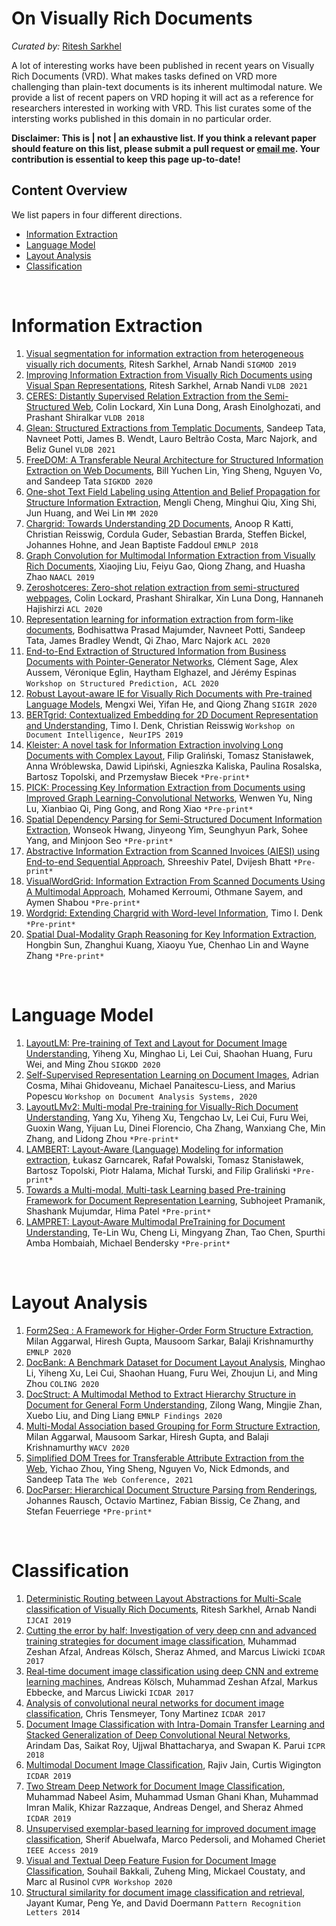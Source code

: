 # On Visually Rich Documents

*Curated by:* [Ritesh Sarkhel](https://sarkhelritesh.github.io/)

A lot of interesting works have been published in recent years on Visually Rich Documents (VRD). What makes tasks defined on VRD more challenging than plain-text documents is its inherent multimodal nature. We provide a list of recent papers on VRD hoping it will act as a reference for researchers interested in working with VRD. This list curates some of the intersting works published in this domain in no particular order.  

**Disclaimer: This is | not | an exhaustive list. If you think a relevant paper should feature on this list, please submit a pull request or [email me](mailto:sarkhel.5@osu.edu). Your contribution is essential to keep this page up-to-date!**


## Content Overview

We list papers in four different directions. 

- [Information Extraction](#information-extraction)
- [Language Model](#language-model)
- [Layout Analysis](#layout-analysis)
- [Classification](#document-classification)

<br/>

# Information Extraction

1. [Visual segmentation for information extraction from heterogeneous visually rich documents](https://dl.acm.org/doi/pdf/10.1145/3299869.3319867), Ritesh Sarkhel, Arnab Nandi  ```SIGMOD 2019``` 
2. [Improving Information Extraction from Visually Rich Documents using Visual Span Representations](https://dl.acm.org/doi/pdf/10.14778/3446095.3446104?casa_token=x-0X2vM1zRIAAAAA:YKowVCGnvgjZ7SjDkXmz7W5zlcay75SHl8VrwDZGrTZmeolGvfqNUwJU5hYOr22G0-vn80qHH185S74), Ritesh Sarkhel, Arnab Nandi  ```VLDB 2021``` 
3. [CERES: Distantly Supervised Relation Extraction from the Semi-Structured Web](http://www.vldb.org/pvldb/vol11/p1084-lockard.pdf), Colin Lockard, Xin Luna Dong, Arash Einolghozati, and Prashant Shiralkar  ```VLDB 2018``` 
4. [Glean: Structured Extractions from Templatic Documents](http://www.vldb.org/pvldb/vol14/p997-tata.pdf), Sandeep Tata, Navneet Potti, James B. Wendt, Lauro Beltrão Costa, Marc Najork, and Beliz Gunel  ```VLDB 2021``` 
5. [FreeDOM: A Transferable Neural Architecture for Structured Information Extraction on Web Documents](https://dl.acm.org/doi/pdf/10.1145/3394486.3403153), Bill Yuchen Lin, Ying Sheng, Nguyen Vo, and Sandeep Tata  ```SIGKDD 2020``` 
6. [One-shot Text Field Labeling using Attention and Belief Propagation for Structure Information Extraction](https://dl.acm.org/doi/pdf/10.1145/3394171.3413511), Mengli Cheng, Minghui Qiu, Xing Shi, Jun Huang, and Wei Lin  ```MM 2020```
7. [Chargrid: Towards Understanding 2D Documents](https://www.aclweb.org/anthology/D18-1476.pdf/), Anoop R Katti, Christian Reisswig, Cordula Guder, Sebastian Brarda, Steffen Bickel, Johannes Hohne, and Jean Baptiste Faddoul  ```EMNLP 2018``` 
8. [Graph Convolution for Multimodal Information Extraction from Visually Rich Documents](https://www.aclweb.org/anthology/N19-2005.pdf), Xiaojing Liu, Feiyu Gao, Qiong Zhang, and Huasha Zhao  ```NAACL 2019```
9. [Zeroshotceres: Zero-shot relation extraction from semi-structured webpages](https://www.aclweb.org/anthology/2020.acl-main.721.pdf), Colin Lockard, Prashant Shiralkar, Xin Luna Dong, Hannaneh Hajishirzi  ```ACL 2020```
10. [Representation learning for information extraction from form-like documents](https://www.aclweb.org/anthology/2020.acl-main.580.pdf), Bodhisattwa Prasad Majumder, Navneet Potti, Sandeep Tata, James Bradley Wendt, Qi Zhao, Marc Najork  ```ACL 2020```
11. [End-to-End Extraction of Structured Information from Business Documents with Pointer-Generator Networks](https://www.aclweb.org/anthology/2020.spnlp-1.6.pdf), Clément Sage, Alex Aussem, Véronique Eglin, Haytham Elghazel, and Jérémy Espinas  ```Workshop on Structured Prediction, ACL 2020``` 
12. [Robust Layout-aware IE for Visually Rich Documents with Pre-trained Language Models](https://dl.acm.org/doi/pdf/10.1145/3397271.3401442?casa_token=U2oKgMPm_AoAAAAA:AOSntcj2iIExwYnjGIpRQOjE8e2VAWBo_-_EHGdUkHDqUZoKtAHmg4gdXbOJpQBDpBQh5SYzyRQjRlU), Mengxi Wei, Yifan He, and Qiong Zhang  ```SIGIR 2020```
13. [BERTgrid: Contextualized Embedding for 2D Document Representation and Understanding](https://openreview.net/pdf?id=H1gsGaq9US), Timo I. Denk, Christian Reisswig  ```Workshop on Document Intelligence, NeurIPS 2019```
14. [Kleister: A novel task for Information Extraction involving Long Documents with Complex Layout](https://arxiv.org/pdf/2003.02356.pdf), Filip Graliński, Tomasz Stanisławek, Anna Wróblewska, Dawid Lipiński, Agnieszka Kaliska, Paulina Rosalska, Bartosz Topolski, and Przemysław Biecek  ```*Pre-print*```
15. [PICK: Processing Key Information Extraction from Documents using Improved Graph Learning-Convolutional Networks](https://arxiv.org/pdf/2004.07464.pdf), Wenwen Yu, Ning Lu, Xianbiao Qi, Ping Gong, and Rong Xiao  ```*Pre-print*```
16. [Spatial Dependency Parsing for Semi-Structured Document Information Extraction](https://arxiv.org/pdf/2005.00642.pdf), Wonseok Hwang, Jinyeong Yim, Seunghyun Park, Sohee Yang, and Minjoon Seo  ```*Pre-print*```
17. [Abstractive Information Extraction from Scanned Invoices (AIESI) using End-to-end Sequential Approach](https://arxiv.org/abs/2009.05728), Shreeshiv Patel, Dvijesh Bhatt  ```*Pre-print*```
18. [VisualWordGrid: Information Extraction From Scanned Documents Using A Multimodal Approach](https://arxiv.org/pdf/2010.02358.pdf), Mohamed Kerroumi, Othmane Sayem, and Aymen Shabou  ```*Pre-print*``` 
19. [Wordgrid: Extending Chargrid with Word-level Information](https://www.researchgate.net/profile/Timo-Denk/publication/335715433_Wordgrid_Extending_Chargrid_with_Word-level_Information/links/5d77604c92851cacdb2e0858/Wordgrid-Extending-Chargrid-with-Word-level-Information.pdf), Timo I. Denk  ```*Pre-print*``` 
20. [Spatial Dual-Modality Graph Reasoning for Key Information Extraction](https://arxiv.org/pdf/2103.14470.pdf), Hongbin Sun, Zhanghui Kuang, Xiaoyu Yue, Chenhao Lin and Wayne Zhang ```*Pre-print*```

<br/>

# Language Model

1. [LayoutLM: Pre-training of Text and Layout for Document Image Understanding](https://dl.acm.org/doi/abs/10.1145/3394486.3403172), Yiheng Xu, Minghao Li, Lei Cui, Shaohan Huang, Furu Wei, and Ming Zhou ```SIGKDD 2020```
2.  [Self-Supervised Representation Learning on Document Images](https://arxiv.org/pdf/2004.10605.pdf), Adrian Cosma, Mihai Ghidoveanu, Michael Panaitescu-Liess, and Marius Popescu ```Workshop on Document Analysis Systems, 2020```
3. [LayoutLMv2: Multi-modal Pre-training for Visually-Rich Document Understanding](https://arxiv.org/pdf/2012.14740.pdf), Yang Xu, Yiheng Xu, Tengchao Lv, Lei Cui, Furu Wei, Guoxin Wang, Yijuan Lu, Dinei Florencio, Cha Zhang, Wanxiang Che, Min Zhang, and Lidong Zhou  ```*Pre-print*```
4. [LAMBERT: Layout-Aware (Language) Modeling for information extraction](https://arxiv.org/pdf/2002.08087.pdf), Łukasz Garncarek, Rafał Powalski, Tomasz Stanisławek, Bartosz Topolski, Piotr Halama, Michał Turski, and Filip Graliński  ```*Pre-print*```
5. [Towards a Multi-modal, Multi-task Learning based Pre-training Framework for Document Representation Learning](https://arxiv.org/pdf/2009.14457), Subhojeet Pramanik, Shashank Mujumdar, Hima Patel  ```*Pre-print*```
6. [LAMPRET: Layout-Aware Multimodal PreTraining for Document Understanding](https://arxiv.org/pdf/2104.08405.pdf), Te-Lin Wu, Cheng Li, Mingyang Zhan, Tao Chen, Spurthi Amba Hombaiah, Michael Bendersky  ```*Pre-print*```

<br/>

# Layout Analysis

1. [Form2Seq : A Framework for Higher-Order Form Structure Extraction](https://www.aclweb.org/anthology/2020.emnlp-main.314.pdf), Milan Aggarwal, Hiresh Gupta, Mausoom Sarkar, Balaji Krishnamurthy ```EMNLP 2020``` 
2. [DocBank: A Benchmark Dataset for Document Layout Analysis](https://www.aclweb.org/anthology/2020.coling-main.82.pdf), Minghao Li, Yiheng Xu, Lei Cui, Shaohan Huang, Furu Wei, Zhoujun Li, and Ming Zhou ```COLING 2020```
4. [DocStruct: A Multimodal Method to Extract Hierarchy Structure in Document for General Form Understanding](https://www.aclweb.org/anthology/2020.findings-emnlp.80.pdf), Zilong Wang, Mingjie Zhan, Xuebo Liu, and Ding Liang  ```EMNLP Findings 2020```
5. [Multi-Modal Association based Grouping for Form Structure Extraction](https://openaccess.thecvf.com/content_WACV_2020/papers/Aggarwal_Multi-Modal_Association_based_Grouping_for_Form_Structure_Extraction_WACV_2020_paper.pdf), Milan Aggarwal, Mausoom Sarkar, Hiresh Gupta, and Balaji Krishnamurthy ```WACV 2020```
6. [Simplified DOM Trees for Transferable Attribute Extraction from the Web](https://arxiv.org/pdf/2101.02415), Yichao Zhou, Ying Sheng, Nguyen Vo, Nick Edmonds, and Sandeep Tata  ```The Web Conference, 2021```
7. [DocParser: Hierarchical Document Structure Parsing from Renderings](https://arxiv.org/pdf/1911.01702.pdf), Johannes Rausch, Octavio Martinez, Fabian Bissig,
Ce Zhang, and Stefan Feuerriege ```*Pre-print*```

<br/>

# Classification

1. [Deterministic Routing between Layout Abstractions for Multi-Scale classification of Visually Rich Documents](https://www.ijcai.org/Proceedings/2019/0466.pdf), Ritesh Sarkhel, Arnab Nandi  ```IJCAI 2019``` 
2. [Cutting the error by half: Investigation of very deep cnn and advanced training strategies for document image classification](https://ieeexplore.ieee.org/document/8270080), Muhammad Zeshan Afzal, Andreas Kölsch, Sheraz Ahmed, and Marcus Liwicki  ```ICDAR 2017``` 
3. [Real-time document image classification using deep CNN and extreme learning machines](https://ieeexplore.ieee.org/document/8270148), Andreas Kölsch, Muhammad Zeshan Afzal, Markus Ebbecke, and Marcus Liwicki ```ICDAR 2017``` 
4. [Analysis of convolutional neural networks for document image classification](https://ieeexplore.ieee.org/document/8270002), Chris Tensmeyer, Tony Martinez  ```ICDAR 2017```
5.  [Document Image Classification with Intra-Domain Transfer Learning and Stacked Generalization of Deep Convolutional Neural Networks](https://ieeexplore.ieee.org/document/8545630), Arindam Das, Saikat Roy, Ujjwal Bhattacharya, and Swapan K. Parui  ```ICPR 2018```
6. [Multimodal Document Image Classification](https://ieeexplore.ieee.org/document/8977998), Rajiv Jain, Curtis Wigington  ```ICDAR 2019```
7. [Two Stream Deep Network for Document Image Classification](https://ieeexplore.ieee.org/document/8978000), Muhammad Nabeel Asim, Muhammad Usman Ghani Khan, Muhammad Imran Malik, Khizar Razzaque, Andreas Dengel, and Sheraz Ahmed ```ICDAR 2019```
8. [Unsupervised exemplar-based learning for improved document image classification](https://ieeexplore.ieee.org/iel7/6287639/8600701/08843852.pdf), Sherif Abuelwafa, Marco Pedersoli, and Mohamed Cheriet ```IEEE Access 2019```
9. [Visual and Textual Deep Feature Fusion for Document Image Classification](https://openaccess.thecvf.com/content_CVPRW_2020/papers/w34/Bakkali_Visual_and_Textual_Deep_Feature_Fusion_for_Document_Image_Classification_CVPRW_2020_paper.pdf), Souhail Bakkali, Zuheng Ming, Mickael Coustaty, and Marc al Rusinol ```CVPR Workshop 2020```
10. [Structural similarity for document image classification and retrieval](https://www.sciencedirect.com/science/article/pii/S0167865513004224?casa_token=S_v8V3Ad8_sAAAAA:w7K-TImQVxvilo8QbK1kf0Jr4iggP5YVZfoB9dpWYcBGl53LXiL9Zynmi4uVp13gD-jxuJLySD_f), Jayant Kumar, Peng Ye, and David Doermann ```Pattern Recognition Letters 2014```

<br/>
